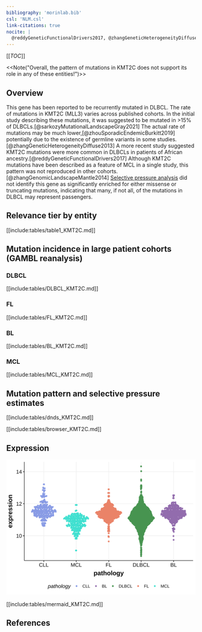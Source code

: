 ```yaml
---
bibliography: 'morinlab.bib'
csl: 'NLM.csl'
link-citations: true
nocite: |
  @reddyGeneticFunctionalDrivers2017, @zhangGeneticHeterogeneityDiffuse2013, @zhouSporadicEndemicBurkitt2019, @sarkozyMutationalLandscapeGray2021, @zhangGenomicLandscapeMantle2014, 
---
```

[[_TOC_]]

<<Note("Overall, the pattern of mutations in KMT2C does not support its role in any of these entities!")>>

## Overview
This gene has been reported to be recurrently mutated in DLBCL. The rate of mutations in KMT2C (MLL3) varies across published cohorts. In the initial study describing these mutations, it was suggested to be mutated in >15% of DLBCLs.[@sarkozyMutationalLandscapeGray2021] The actual rate of mutations may be much lower,[@zhouSporadicEndemicBurkitt2019] potentially due to the existence of germline variants in some studies.[@zhangGeneticHeterogeneityDiffuse2013] A more recent study suggested KMT2C mutations were more common in DLBCLs in patients of African ancestry.[@reddyGeneticFunctionalDrivers2017] Although KMT2C mutations have been described as a feature of MCL in a single study, this pattern was not reproduced in other cohorts.[@zhangGenomicLandscapeMantle2014]
[Selective pressure analysis](#mutation-pattern-and-selective-pressure-estimates) did not identify this gene as significantly enriched for either missense or truncating mutations,
indicating that many, if not all, of the mutations in DLBCL may represent passengers.

## Relevance tier by entity

[[include:tables/table1_KMT2C.md]]

## Mutation incidence in large patient cohorts (GAMBL reanalysis)

### DLBCL
[[include:tables/DLBCL_KMT2C.md]]

### FL
[[include:tables/FL_KMT2C.md]]

### BL
[[include:tables/BL_KMT2C.md]]

### MCL
[[include:tables/MCL_KMT2C.md]]

## Mutation pattern and selective pressure estimates

[[include:tables/dnds_KMT2C.md]]

[[include:tables/browser_KMT2C.md]]

## Expression
![](images/gene_expression/KMT2C_by_pathology.svg)
<!-- ORIGIN: zhangGeneticHeterogeneityDiffuse2013 -->
<!-- BL: zhouSporadicEndemicBurkitt2019 -->
<!-- BL: zhouSporadicEndemicBurkitt2019 -->
<!-- MCL: zhangGenomicLandscapeMantle2014 -->
<!-- DLBCL: zhangGeneticHeterogeneityDiffuse2013 -->
<!-- PMBL: sarkozyMutationalLandscapeGray2021a -->


[[include:tables/mermaid_KMT2C.md]]

## References

